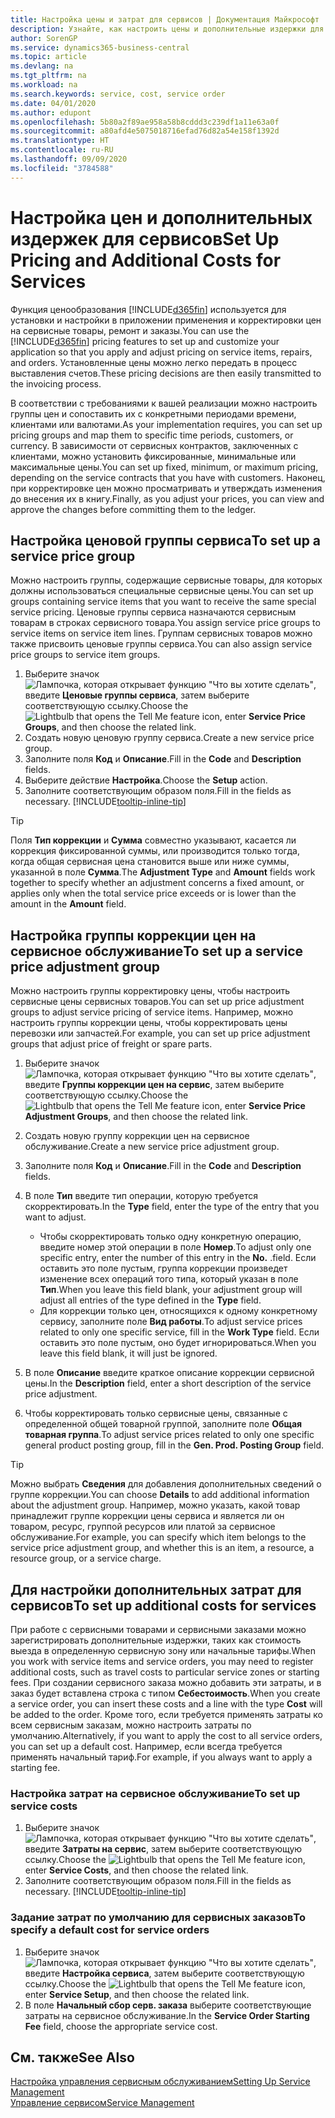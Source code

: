 ```yaml
---
title: Настройка цены и затрат для сервисов | Документация Майкрософт
description: Узнайте, как настроить цены и дополнительные издержки для сервисов.
author: SorenGP
ms.service: dynamics365-business-central
ms.topic: article
ms.devlang: na
ms.tgt_pltfrm: na
ms.workload: na
ms.search.keywords: service, cost, service order
ms.date: 04/01/2020
ms.author: edupont
ms.openlocfilehash: 5b80a2f89ae958a58b8cddd3c239df1a11e63a0f
ms.sourcegitcommit: a80afd4e5075018716efad76d82a54e158f1392d
ms.translationtype: HT
ms.contentlocale: ru-RU
ms.lasthandoff: 09/09/2020
ms.locfileid: "3784588"
---
```

# <a name="set-up-pricing-and-additional-costs-for-services"></a><span data-ttu-id="aa50d-103">Настройка цен и дополнительных издержек для сервисов</span><span class="sxs-lookup"><span data-stu-id="aa50d-103">Set Up Pricing and Additional Costs for Services</span></span>
<span data-ttu-id="aa50d-104">Функция ценообразования [!INCLUDE[d365fin](includes/d365fin_md.md)] используется для установки и настройки в приложении применения и корректировки цен на сервисные товары, ремонт и заказы.</span><span class="sxs-lookup"><span data-stu-id="aa50d-104">You can use the [!INCLUDE[d365fin](includes/d365fin_md.md)] pricing features to set up and customize your application so that you apply and adjust pricing on service items, repairs, and orders.</span></span> <span data-ttu-id="aa50d-105">Установленные цены можно легко передать в процесс выставления счетов.</span><span class="sxs-lookup"><span data-stu-id="aa50d-105">These pricing decisions are then easily transmitted to the invoicing process.</span></span>  
  
<span data-ttu-id="aa50d-106">В соответствии с требованиями к вашей реализации можно настроить группы цен и сопоставить их с конкретными периодами времени, клиентами или валютами.</span><span class="sxs-lookup"><span data-stu-id="aa50d-106">As your implementation requires, you can set up pricing groups and map them to specific time periods, customers, or currency.</span></span> <span data-ttu-id="aa50d-107">В зависимости от сервисных контрактов, заключенных с клиентами, можно установить фиксированные, минимальные или максимальные цены.</span><span class="sxs-lookup"><span data-stu-id="aa50d-107">You can set up fixed, minimum, or maximum pricing, depending on the service contracts that you have with customers.</span></span> <span data-ttu-id="aa50d-108">Наконец, при корректировке цен можно просматривать и утверждать изменения до внесения их в книгу.</span><span class="sxs-lookup"><span data-stu-id="aa50d-108">Finally, as you adjust your prices, you can view and approve the changes before committing them to the ledger.</span></span>  

## <a name="to-set-up-a-service-price-group"></a><span data-ttu-id="aa50d-109">Настройка ценовой группы сервиса</span><span class="sxs-lookup"><span data-stu-id="aa50d-109">To set up a service price group</span></span>
<span data-ttu-id="aa50d-110">Можно настроить группы, содержащие сервисные товары, для которых должны использоваться специальные сервисные цены.</span><span class="sxs-lookup"><span data-stu-id="aa50d-110">You can set up groups containing service items that you want to receive the same special service pricing.</span></span> <span data-ttu-id="aa50d-111">Ценовые группы сервиса назначаются сервисным товарам в строках сервисного товара.</span><span class="sxs-lookup"><span data-stu-id="aa50d-111">You assign service price groups to service items on service item lines.</span></span> <span data-ttu-id="aa50d-112">Группам сервисных товаров можно также присвоить ценовые группы сервиса.</span><span class="sxs-lookup"><span data-stu-id="aa50d-112">You can also assign service price groups to service item groups.</span></span>  

1. <span data-ttu-id="aa50d-113">Выберите значок ![Лампочка, которая открывает функцию "Что вы хотите сделать"](media/ui-search/search_small.png "Что вы хотите сделать"), введите **Ценовые группы сервиса**, затем выберите соответствующую ссылку.</span><span class="sxs-lookup"><span data-stu-id="aa50d-113">Choose the ![Lightbulb that opens the Tell Me feature](media/ui-search/search_small.png "Tell me what you want to do") icon, enter **Service Price Groups**, and then choose the related link.</span></span>  
2. <span data-ttu-id="aa50d-114">Создать новую ценовую группу сервиса.</span><span class="sxs-lookup"><span data-stu-id="aa50d-114">Create a new service price group.</span></span>  
3. <span data-ttu-id="aa50d-115">Заполните поля **Код** и **Описание**.</span><span class="sxs-lookup"><span data-stu-id="aa50d-115">Fill in the **Code** and **Description** fields.</span></span>  
4. <span data-ttu-id="aa50d-116">Выберите действие **Настройка**.</span><span class="sxs-lookup"><span data-stu-id="aa50d-116">Choose the **Setup** action.</span></span>  
2. <span data-ttu-id="aa50d-117">Заполните соответствующим образом поля.</span><span class="sxs-lookup"><span data-stu-id="aa50d-117">Fill in the fields as necessary.</span></span> [!INCLUDE[tooltip-inline-tip](includes/tooltip-inline-tip_md.md)]  

 > [!Tip]
 > <span data-ttu-id="aa50d-118">Поля **Тип коррекции** и **Сумма** совместно указывают, касается ли коррекция фиксированной суммы, или производится только тогда, когда общая сервисная цена становится выше или ниже суммы, указанной в поле **Сумма**.</span><span class="sxs-lookup"><span data-stu-id="aa50d-118">The **Adjustment Type** and **Amount** fields work together to specify whether an adjustment concerns a fixed amount, or applies only when the total service price exceeds or is lower than the amount in the **Amount** field.</span></span>  

## <a name="to-set-up-a-service-price-adjustment-group"></a><span data-ttu-id="aa50d-119">Настройка группы коррекции цен на сервисное обслуживание</span><span class="sxs-lookup"><span data-stu-id="aa50d-119">To set up a service price adjustment group</span></span>  
<span data-ttu-id="aa50d-120">Можно настроить группы корректировку цены, чтобы настроить сервисные цены сервисных товаров.</span><span class="sxs-lookup"><span data-stu-id="aa50d-120">You can set up price adjustment groups to adjust service pricing of service items.</span></span> <span data-ttu-id="aa50d-121">Например, можно настроить группы коррекции цены, чтобы корректировать цены перевозки или запчастей.</span><span class="sxs-lookup"><span data-stu-id="aa50d-121">For example, you can set up price adjustment groups that adjust price of freight or spare parts.</span></span>  
  
1. <span data-ttu-id="aa50d-122">Выберите значок ![Лампочка, которая открывает функцию "Что вы хотите сделать"](media/ui-search/search_small.png "Что вы хотите сделать"), введите **Группы коррекции цен на сервис**, затем выберите соответствующую ссылку.</span><span class="sxs-lookup"><span data-stu-id="aa50d-122">Choose the ![Lightbulb that opens the Tell Me feature](media/ui-search/search_small.png "Tell me what you want to do") icon, enter **Service Price Adjustment Groups**, and then choose the related link.</span></span>  
2. <span data-ttu-id="aa50d-123">Создать новую группу коррекции цен на сервисное обслуживание.</span><span class="sxs-lookup"><span data-stu-id="aa50d-123">Create a new service price adjustment group.</span></span>  
3. <span data-ttu-id="aa50d-124">Заполните поля **Код** и **Описание**.</span><span class="sxs-lookup"><span data-stu-id="aa50d-124">Fill in the **Code** and **Description** fields.</span></span>  
4. <span data-ttu-id="aa50d-125">В поле **Тип** введите тип операции, которую требуется скорректировать.</span><span class="sxs-lookup"><span data-stu-id="aa50d-125">In the **Type** field, enter the type of the entry that you want to adjust.</span></span>  
  
    * <span data-ttu-id="aa50d-126">Чтобы скорректировать только одну конкретную операцию, введите номер этой операции в поле **Номер**.</span><span class="sxs-lookup"><span data-stu-id="aa50d-126">To adjust only one specific entry, enter the number of this entry in the **No.**</span></span> <span data-ttu-id="aa50d-127">.</span><span class="sxs-lookup"><span data-stu-id="aa50d-127">field.</span></span> <span data-ttu-id="aa50d-128">Если оставить это поле пустым, группа коррекции произведет изменение всех операций того типа, который указан в поле **Тип**.</span><span class="sxs-lookup"><span data-stu-id="aa50d-128">When you leave this field blank, your adjustment group will adjust all entries of the type defined in the **Type** field.</span></span>  
    * <span data-ttu-id="aa50d-129">Для коррекции только цен, относящихся к одному конкретному сервису, заполните поле **Вид работы**.</span><span class="sxs-lookup"><span data-stu-id="aa50d-129">To adjust service prices related to only one specific service, fill in the **Work Type** field.</span></span> <span data-ttu-id="aa50d-130">Если оставить это поле пустым, оно будет игнорироваться.</span><span class="sxs-lookup"><span data-stu-id="aa50d-130">When you leave this field blank, it will just be ignored.</span></span>  
  
5. <span data-ttu-id="aa50d-131">В поле **Описание** введите краткое описание коррекции сервисной цены.</span><span class="sxs-lookup"><span data-stu-id="aa50d-131">In the **Description** field, enter a short description of the service price adjustment.</span></span>  
6. <span data-ttu-id="aa50d-132">Чтобы корректировать только сервисные цены, связанные с определенной общей товарной группой, заполните поле **Общая товарная группа**.</span><span class="sxs-lookup"><span data-stu-id="aa50d-132">To adjust service prices related to only one specific general product posting group, fill in the **Gen. Prod. Posting Group** field.</span></span>

> [!Tip]
> <span data-ttu-id="aa50d-133">Можно выбрать **Сведения** для добавления дополнительных сведений о группе коррекции.</span><span class="sxs-lookup"><span data-stu-id="aa50d-133">You can choose **Details** to add additional information about the adjustment group.</span></span> <span data-ttu-id="aa50d-134">Например, можно указать, какой товар принадлежит группе коррекции цены сервиса и является ли он товаром, ресурс, группой ресурсов или платой за сервисное обслуживание.</span><span class="sxs-lookup"><span data-stu-id="aa50d-134">For example, you can specify which item belongs to the service price adjustment group, and whether this is an item, a resource, a resource group, or a service charge.</span></span>  

## <a name="to-set-up-additional-costs-for-services"></a><span data-ttu-id="aa50d-135">Для настройки дополнительных затрат для сервисов</span><span class="sxs-lookup"><span data-stu-id="aa50d-135">To set up additional costs for services</span></span>
<span data-ttu-id="aa50d-136">При работе с сервисными товарами и сервисными заказами можно зарегистрировать дополнительные издержки, таких как стоимость выезда в определенную сервисную зону или начальные тарифы.</span><span class="sxs-lookup"><span data-stu-id="aa50d-136">When you work with service items and service orders, you may need to register additional costs, such as travel costs to particular service zones or starting fees.</span></span> <span data-ttu-id="aa50d-137">При создании сервисного заказа можно добавить эти затраты, и в заказ будет вставлена строка с типом **Себестоимость**.</span><span class="sxs-lookup"><span data-stu-id="aa50d-137">When you create a service order, you can insert these costs and a line with the type **Cost** will be added to the order.</span></span> <span data-ttu-id="aa50d-138">Кроме того, если требуется применять затраты ко всем сервисным заказам, можно настроить затраты по умолчанию.</span><span class="sxs-lookup"><span data-stu-id="aa50d-138">Alternatively, if you want to apply the cost to all service orders, you can set up a default cost.</span></span> <span data-ttu-id="aa50d-139">Например, если всегда требуется применять начальный тариф.</span><span class="sxs-lookup"><span data-stu-id="aa50d-139">For example, if you always want to apply a starting fee.</span></span>
  
### <a name="to-set-up-service-costs"></a><span data-ttu-id="aa50d-140">Настройка затрат на сервисное обслуживание</span><span class="sxs-lookup"><span data-stu-id="aa50d-140">To set up service costs</span></span>
1. <span data-ttu-id="aa50d-141">Выберите значок ![Лампочка, которая открывает функцию "Что вы хотите сделать"](media/ui-search/search_small.png "Что вы хотите сделать"), введите **Затраты на сервис**, затем выберите соответствующую ссылку.</span><span class="sxs-lookup"><span data-stu-id="aa50d-141">Choose the ![Lightbulb that opens the Tell Me feature](media/ui-search/search_small.png "Tell me what you want to do") icon, enter **Service Costs**, and then choose the related link.</span></span> 
2. <span data-ttu-id="aa50d-142">Заполните соответствующим образом поля.</span><span class="sxs-lookup"><span data-stu-id="aa50d-142">Fill in the fields as necessary.</span></span> [!INCLUDE[tooltip-inline-tip](includes/tooltip-inline-tip_md.md)]  

### <a name="to-specify-a-default-cost-for-service-orders"></a><span data-ttu-id="aa50d-143">Задание затрат по умолчанию для сервисных заказов</span><span class="sxs-lookup"><span data-stu-id="aa50d-143">To specify a default cost for service orders</span></span>
1. <span data-ttu-id="aa50d-144">Выберите значок ![Лампочка, которая открывает функцию "Что вы хотите сделать"](media/ui-search/search_small.png "Что вы хотите сделать"), введите **Настройка сервиса**, затем выберите соответствующую ссылку.</span><span class="sxs-lookup"><span data-stu-id="aa50d-144">Choose the ![Lightbulb that opens the Tell Me feature](media/ui-search/search_small.png "Tell me what you want to do") icon, enter **Service Setup**, and then choose the related link.</span></span> 
2. <span data-ttu-id="aa50d-145">В поле **Начальный сбор серв. заказа** выберите соответствующие затраты на сервисное обслуживание.</span><span class="sxs-lookup"><span data-stu-id="aa50d-145">In the **Service Order Starting Fee** field, choose the appropriate service cost.</span></span>

## <a name="see-also"></a><span data-ttu-id="aa50d-146">См. также</span><span class="sxs-lookup"><span data-stu-id="aa50d-146">See Also</span></span>
[<span data-ttu-id="aa50d-147">Настройка управления сервисным обслуживанием</span><span class="sxs-lookup"><span data-stu-id="aa50d-147">Setting Up Service Management</span></span>](service-setup-service.md)  
[<span data-ttu-id="aa50d-148">Управление сервисом</span><span class="sxs-lookup"><span data-stu-id="aa50d-148">Service Management</span></span>](service-service.md)  
